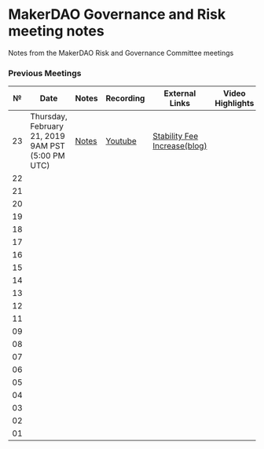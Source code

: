 # MakerDAO Governance and Risk meeting notes
Notes from the MakerDAO Risk and Governance Committee meetings


### Previous Meetings

 №  | Date                             | Notes          | Recording            |External Links        |Video Highlights  |
--- | -------------------------------- | -------------- | -------------------- | -------------------- | -----------------|
 23 | Thursday, February 21, 2019 9AM PST (5:00 PM UTC)|  [Notes](https://github.com/atleastaverage/MakerDAO_minutes/blob/master/risk_and_governance/2019-02-21_Call_23.md) | [Youtube](https://www.youtube.com/watch?v=KKDpN1fe0cU) | [Stability Fee Increase(blog)](https://blog.makerdao.com/stability-fee-increase-february-22nd/)| |
22 | | | | | |
21 | | | | | |
20 | | | | | |
19 | | | | | |
18 | | | | | |
17 | | | | | |
16 | | | | | |
15 | | | | | |
14 | | | | | |
13 | | | | | |
12 | | | | | |
11 | | | | | |
09 | | | | | |
08 | | | | | |
07 | | | | | |
06 | | | | | |
05 | | | | | |
04 | | | | | |
03 | | | | | |
02 | | | | | |
01 | | | | | |
